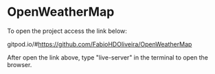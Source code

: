 # OpenWeatherMap
To open the project access the link below:
 
gitpod.io/#https://github.com/FabioHDOliveira/OpenWeatherMap


After open the link above, type "live-server" in the terminal to open the browser.
